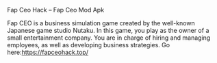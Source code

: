 
Fap Ceo Hack – Fap Ceo Mod Apk

Fap CEO is a business simulation game created by the well-known Japanese game studio Nutaku. In this game, you play as the owner of a small entertainment company. You are in charge of hiring and managing employees, as well as developing business strategies.
Go here:https://fapceohack.top/
